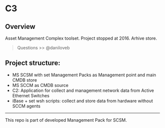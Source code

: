 # C3
## Overview

Asset Management Complex toolset.
Project stopped at 2016. Arhive store.
>Questions >> @daniloveb

## Project structure:
* MS SCSM with set Management Packs as Management point and main CMDB store
* MS SCCM as CMDB source
* C2: Application for collect and management network data from Active Ethernet Switches
* iBase + set wsh scripts: collect and store data from hardware without SCCM agents
***


This repo is part of developed Management Pack for SCSM.
